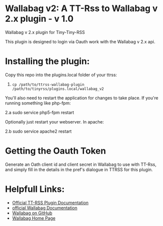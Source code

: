 Wallabag v2: A TT-Rss to Wallabag v 2.x plugin - v 1.0
=====================

Wallabag v 2.x plugin for Tiny-Tiny-RSS

This plugin is designed to login via Oauth work with the Wallabag v 2.x api.

# Installing the plugin:

Copy this repo into the plugins.local folder of your ttrss:

1.     cp /path/to/ttrss-wallabag-plugin /path/to/tinyrss/plugins.local/wallabag_v2

You'll also need to restart the application for changes to take place. 
If you're running something like php-fpm:

2.a     sudo service php5-fpm restart

Optionally just restart your webserver. In apache:

2.b	sudo service apache2 restart

# Getting the Oauth Token

Generate an Oath client id and client secret in Wallabag to use with TT-Rss, and simply fill in the details in the pref's dialogue in TTRSS for this plugin.



# Helpfull Links:

* [Official TT-RSS Plugin Documentation](https://tt-rss.org/gitlab/fox/tt-rss/wikis/Plugins)
* [official Wallabag Documentation](http://doc.wallabag.org/en/v2/)
* [Wallabag on GitHub](https://github.com/wallabag/wallabag)
* [Wallabag Home Page](https://www.wallabag.org/)

